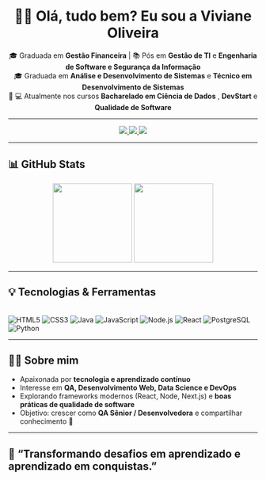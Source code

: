 <div align="center">
  
  # 👩‍💻 Olá, tudo bem? Eu sou a **Viviane Oliveira**
  
  🎓 Graduada em **Gestão Financeira** | 📚 Pós em **Gestão de TI** e **Engenharia de Software e Segurança da Informação**  
  🎓 Graduada em **Análise e Desenvolvimento de Sistemas** e **Técnico em Desenvolvimento de Sistemas**  
  🚀 💻 Atualmente nos cursos **Bacharelado em Ciência de Dados** , **DevStart** e **Qualidade de Software**  

  ---
  
  <a href="mailto:viviany-oliveira@hotmail.com">
    <img src="https://img.shields.io/badge/Outlook-8B5E3C?style=for-the-badge&logo=microsoft-outlook&logoColor=white" />
  </a>
  <a href="https://www.linkedin.com/in/viviane-oliveira-251659247" target="_blank">
    <img src="https://img.shields.io/badge/LinkedIn-D4A373?style=for-the-badge&logo=linkedin&logoColor=white" />
  </a>
  <a href="https://github.com/vivianeoliveirah">
    <img src="https://img.shields.io/badge/GitHub-F5CAC3?style=for-the-badge&logo=github&logoColor=black" />
  </a>

</div>

---

## 📊 GitHub Stats

<div align="center">
  <img height="160em" src="https://github-readme-stats.vercel.app/api?username=vivianeoliveirah&show_icons=true&theme=rose_pine&hide_border=true&count_private=true&include_all_commits=true"/>
  <img height="160em" src="https://github-readme-stats.vercel.app/api/top-langs/?username=vivianeoliveirah&layout=compact&theme=rose_pine&hide_border=true"/>
</div>

---

## 💡 Tecnologias & Ferramentas

<div style="display: inline_block"><br>
  <img alt="HTML5" src="https://img.shields.io/badge/HTML5-DDB892?style=for-the-badge&logo=html5&logoColor=white"/>
  <img alt="CSS3" src="https://img.shields.io/badge/CSS3-7F5539?style=for-the-badge&logo=css3&logoColor=white"/>
  <img alt="Java" src="https://img.shields.io/badge/Java-9C6644?style=for-the-badge&logo=openjdk&logoColor=white"/>
  <img alt="JavaScript" src="https://img.shields.io/badge/JavaScript-E5989B?style=for-the-badge&logo=javascript&logoColor=black"/>
  <img alt="Node.js" src="https://img.shields.io/badge/Node.js-B08968?style=for-the-badge&logo=node.js&logoColor=white"/>
  <img alt="React" src="https://img.shields.io/badge/React-DDBEA9?style=for-the-badge&logo=react&logoColor=61DAFB"/>
  <img alt="PostgreSQL" src="https://img.shields.io/badge/PostgreSQL-A98467?style=for-the-badge&logo=postgresql&logoColor=white"/>
  <img alt="Python" src="https://img.shields.io/badge/Python-FFB5A7?style=for-the-badge&logo=python&logoColor=white"/>
</div>

---

## 👩‍💻 Sobre mim

- Apaixonada por **tecnologia e aprendizado contínuo**  
- Interesse em **QA, Desenvolvimento Web, Data Science e DevOps**  
- Explorando frameworks modernos (React, Node, Next.js) e **boas práticas de qualidade de software**  
- Objetivo: crescer como **QA Sênior / Desenvolvedora** e compartilhar conhecimento 🚀  

---

## 🎯 “Transformando desafios em aprendizado e aprendizado em conquistas.”

